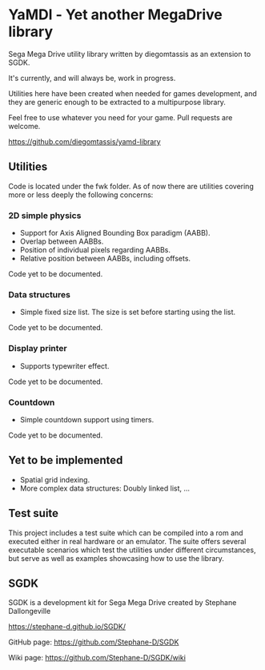 # YaMDl - Yet another MegaDrive library

Sega Mega Drive utility library written by diegomtassis as an extension to SGDK.

It's currently, and will always be, work in progress.

Utilities here have been created when needed for games development, and they are generic enough to be extracted to a multipurpose library.

Feel free to use whatever you need for your game. Pull requests are welcome.

https://github.com/diegomtassis/yamd-library


## Utilities

Code is located under the fwk folder. As of now there are utilities covering more or less deeply the following concerns:

### 2D simple physics

* Support for Axis Aligned Bounding Box paradigm (AABB).
* Overlap between AABBs.
* Position of individual pixels regarding AABBs.
* Relative position between AABBs, including offsets.

Code yet to be documented.


### Data structures

* Simple fixed size list. The size is set before starting using the list.

Code yet to be documented.


### Display printer

* Supports typewriter effect.

Code yet to be documented.


### Countdown

* Simple countdown support using timers.

Code yet to be documented.


## Yet to be implemented

* Spatial grid indexing.
* More complex data structures: Doubly linked list, ...


## Test suite

This project includes a test suite which can be compiled into a rom and executed either in real hardware or an emulator. The suite offers several executable scenarios which test the utilities under different circumstances, but serve as well as examples showcasing how to use the library.


## SGDK

SGDK is a development kit for Sega Mega Drive created by Stephane Dallongeville

https://stephane-d.github.io/SGDK/

GitHub page: https://github.com/Stephane-D/SGDK

Wiki page: https://github.com/Stephane-D/SGDK/wiki

